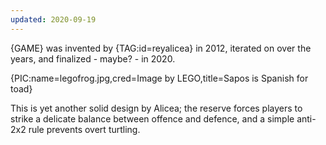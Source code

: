 ```yaml
---
updated: 2020-09-19
---
```


{GAME} was invented by {TAG:id=reyalicea} in 2012, iterated on over the years, and finalized - maybe? - in 2020.

{PIC:name=legofrog.jpg,cred=Image by LEGO,title=Sapos is Spanish for toad}

This is yet another solid design by Alicea; the reserve forces players to strike a delicate balance between offence and defence, and a simple anti-2x2 rule prevents overt turtling.
